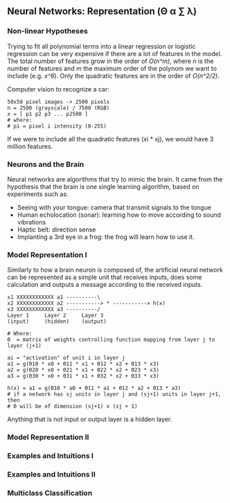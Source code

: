 ## Neural Networks: Representation (Θ α ∑ λ)

### Non-linear Hypotheses

Trying to fit all polynomial terms into a linear regression or logistic regression can be very expensive if there are a lot of features in the model. The total number of features grow in the order of _O(n^m)_, where _n_ is the number of features and _m_ the maximum order of the polynom we want to include (e.g. _x^6_). Only the quadratic features are in the order of _O(n^2/2)_.

Computer vision to recognize a car:

	50x50 pixel images -> 2500 pixels
	n = 2500 (grayscale) / 7500 (RGB)
	x = [ p1 p2 p3 ... p2500 ]
	# where:
	# pi = pixel i intensity (0-255)

If we were to include all the quadratic features (xi * xj), we would have 3 million features.


### Neurons and the Brain

Neural networks are algorithms that try to mimic the brain. It came from the hypothesis that the brain is one single learning algorithm, based on experiments such as:

* Seeing with your tongue: camera that transmit signals to the tongue
* Human echolocation (sonar): learning how to move according to sound vibrations
* Haptic belt: direction sense
* Implanting a 3rd eye in a frog: the frog will learn how to use it.


### Model Representation I

Similarly to how a brain neuron is composed of, the artificial neural network can be represented as a simple unit that receives inputs, does some calculation and outputs a message according to the received inputs.

	x1 XXXXXXXXXXXX a1 ----------\
	x2 XXXXXXXXXXXX a2 -----------> * -----------> h(x)
	x3 XXXXXXXXXXXX a3 ----------/
	Layer 1		Layer 2		Layer 3
	(input)		(hidden)	(output)
	
	# Where:
	Θ  = matrix of weights controlling function mapping from layer j to layer (j+1)
	
	ai = "activation" of unit i in layer j
	a1 = g(Θ10 * x0 + Θ11 * x1 + Θ12 * x2 + Θ13 * x3)
	a2 = g(Θ20 * x0 + Θ21 * x1 + Θ22 * x2 + Θ23 * x3)
	a3 = g(Θ30 * x0 + Θ31 * x1 + Θ32 * x2 + Θ33 * x3)
	
	h(x) = a1 = g(Θ10 * a0 + Θ11 * a1 + Θ12 * a2 + Θ13 * a3)
	# if a network has sj units in layer j and (sj+1) units in layer j+1, then
	# Θ will be of dimension (sj+1) x (sj + 1)

Anything that is not input or output layer is a hidden layer.


### Model Representation II


### Examples and Intuitions I


### Examples and Intuitions II


### Multiclass Classification




